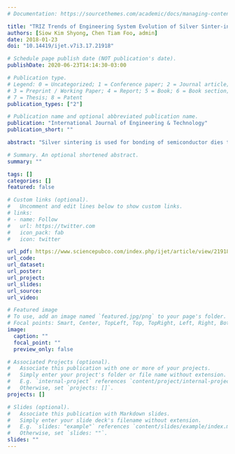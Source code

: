 ```yaml
---
# Documentation: https://sourcethemes.com/academic/docs/managing-content/

title: "TRIZ Trends of Engineering System Evolution of Silver Sinter-ing Tools Used to Produce Power Module in Hybrids and Electric Vehicles"
authors: [Siow Kim Shyong, Chen Tiam Foo, admin]
date: 2018-01-23
doi: "10.14419/ijet.v7i3.17.21918"

# Schedule page publish date (NOT publication's date).
publishDate: 2020-06-23T14:14:30-03:00

# Publication type.
# Legend: 0 = Uncategorized; 1 = Conference paper; 2 = Journal article;
# 3 = Preprint / Working Paper; 4 = Report; 5 = Book; 6 = Book section;
# 7 = Thesis; 8 = Patent
publication_types: ["2"]

# Publication name and optional abbreviated publication name.
publication: "International Journal of Engineering & Technology"
publication_short: ""

abstract: "Silver sintering is used for bonding of semiconductor dies to the substrate as part of a power module/device packaging. Power-module consisting inverters and converters are used to manage the electric drive systems in the hybrids and electric vehicles (HEVs).  Many pressure-sintering tools and processes have been patented to produce reliable sintered silver joints for these power applications, and those invented by Siemens, Infineon Technologies, Danfoss, and Valtion (VTT) are analyzed based on the Theory of Inventive Problem Solving (TRIZ) framework. The level of inventiveness for each patent is evaluated, and respective function analysis is conducted to understand the interactions of the components in each sintering tool. This paper is expected to be useful to engineers who are interested in understanding the evolutionary patterns of a technical system especially silver sintering tools."

# Summary. An optional shortened abstract.
summary: ""

tags: []
categories: []
featured: false

# Custom links (optional).
#   Uncomment and edit lines below to show custom links.
# links:
# - name: Follow
#   url: https://twitter.com
#   icon_pack: fab
#   icon: twitter

url_pdf: https://www.sciencepubco.com/index.php/ijet/article/view/21918/10594
url_code:
url_dataset:
url_poster:
url_project:
url_slides:
url_source:
url_video:

# Featured image
# To use, add an image named `featured.jpg/png` to your page's folder.
# Focal points: Smart, Center, TopLeft, Top, TopRight, Left, Right, BottomLeft, Bottom, BottomRight.
image:
  caption: ""
  focal_point: ""
  preview_only: false

# Associated Projects (optional).
#   Associate this publication with one or more of your projects.
#   Simply enter your project's folder or file name without extension.
#   E.g. `internal-project` references `content/project/internal-project/index.md`.
#   Otherwise, set `projects: []`.
projects: []

# Slides (optional).
#   Associate this publication with Markdown slides.
#   Simply enter your slide deck's filename without extension.
#   E.g. `slides: "example"` references `content/slides/example/index.md`.
#   Otherwise, set `slides: ""`.
slides: ""
---
```

